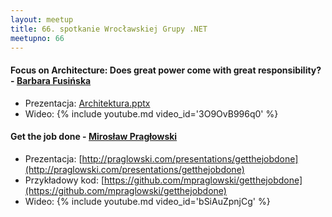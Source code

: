 ```yaml
---
layout: meetup
title: 66. spotkanie Wrocławskiej Grupy .NET
meetupno: 66
---
```


#### Focus on Architecture: Does great power come with great responsibility? - [Barbara Fusińska](http://twitter.com/basiafusinska)
* Prezentacja: [Architektura.pptx]({{BASE_PATH}}/assets/Architektura.pptx)
* Wideo:
{% include youtube.md video_id='3O9OvB996q0' %}

#### Get the job done - [Mirosław Pragłowski](http://twitter.com/mpraglowski)
* Prezentacja: [http://praglowski.com/presentations/getthejobdone](http://praglowski.com/presentations/getthejobdone)
* Przykładowy kod: [https://github.com/mpraglowski/getthejobdone](https://github.com/mpraglowski/getthejobdone)
* Wideo:
{% include youtube.md video_id='bSiAuZpnjCg' %}